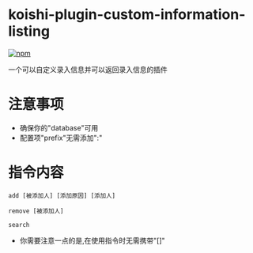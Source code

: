 # koishi-plugin-custom-information-listing

[![npm](https://img.shields.io/npm/v/koishi-plugin-custom-information-listing?style=flat-square)](https://www.npmjs.com/package/koishi-plugin-custom-information-listing)

一个可以自定义录入信息并可以返回录入信息的插件

# 注意事项
* 确保你的"database"可用
* 配置项"prefix"无需添加":"

# 指令内容
```
add [被添加人] [添加原因] [添加人]
```

```
remove [被添加人]
```

```
search
```

* 你需要注意一点的是,在使用指令时无需携带"[]"
